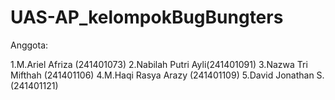 # UAS-AP_kelompokBugBungters
Anggota:

1.M.Ariel Afriza (241401073)
2.Nabilah Putri Ayli(241401091)
3.Nazwa Tri Mifthah (241401106)
4.M.Haqi Rasya Arazy (241401109)
5.David Jonathan S. (241401121)
